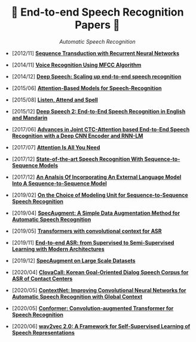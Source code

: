 # <h1 align="center">:star2: End-to-end Speech Recognition Papers :star2:</h1>
  
<p align=center><i> Automatic Speech Recognition </i></p>  
  
* \[2012/11\] [**Sequence Transduction with Recurrent Neural Networks**](https://arxiv.org/abs/1211.3711)   
  
* \[2014/11\] [**Voice Recognition Using MFCC Algorithm**](https://www.ijirae.com/volumes/vol1/issue10/27.NVEC10086.pdf)   
  
* \[2014/12\] [**Deep Speech: Scaling up end-to-end speech recognition**](https://arxiv.org/abs/1412.5567)  
  
* \[2015/06\] [**Attention-Based Models for Speech-Recognition**](https://arxiv.org/abs/1506.07503)  
  
* \[2015/08\] [**Listen, Attend and Spell**](https://arxiv.org/abs/1508.01211)  
  
* \[2015/12\] [**Deep Speech 2: End-to-End Speech Recognition in English and Mandarin**](https://arxiv.org/abs/1512.02595)  
  
* \[2017/06\] [**Advances in Joint CTC-Attention based End-to-End Speech Recognition with a Deep CNN Encoder and RNN-LM**](https://arxiv.org/abs/1706.02737)   
  
* \[2017/07\] [**Attention Is All You Need**](https://arxiv.org/abs/1706.03762)   
  
* \[2017/12\] [**State-of-the-art Speech Recognition With Sequence-to-Sequence Models**](https://arxiv.org/abs/1712.01769) 
  
* \[2017/12\] [**An Analsis Of Incorporating An External Language Model Into A Sequence-to-Sequence Model**](https://arxiv.org/abs/1712.01996)   
  
* \[2019/02\] [**On the Choice of Modeling Unit for Sequence-to-Sequence Speech Recognition**](https://arxiv.org/abs/1902.01955)  
  
* \[2019/04\] [**SpecAugment:  A Simple Data Augmentation Method for Automatic Speech Recognition**](https://arxiv.org/abs/1904.08779)  
  
* \[2019/05\] [**Transformers with convolutional context for ASR**](https://arxiv.org/abs/1904.11660)  
  
* \[2019/11\] [**End-to-end ASR: from Supervised to Semi-Supervised Learning with Modern Architectures**](https://arxiv.org/abs/1911.08460)  
  
* \[2019/12\] [**SpecAugment on Large Scale Datasets**](https://arxiv.org/abs/1912.05533)  
   
* \[2020/04\] [**ClovaCall: Korean Goal-Oriented Dialog Speech Corpus for ASR of Contact Centers**](https://arxiv.org/abs/2004.09367)  
  
* \[2020/05\] [**ContextNet: Improving Convolutional Neural Networks for Automatic Speech Recognition with Global Context**](https://arxiv.org/abs/2005.03191)  
  
* \[2020/05\] [**Conformer: Convolution-augmented Transformer for Speech Recognition**](https://arxiv.org/abs/2005.08100)  
  
* \[2020/06\] [**wav2vec 2.0: A Framework for Self-Supervised Learning of Speech Representations**](https://arxiv.org/abs/2006.11477)  
